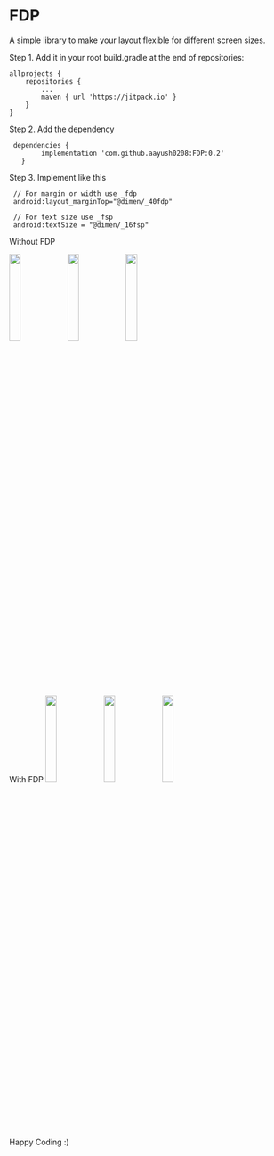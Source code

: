 # FDP

A simple library to make your layout flexible for different screen sizes.

Step 1. Add it in your root build.gradle at the end of repositories:

	allprojects {
		repositories {
			...
			maven { url 'https://jitpack.io' }
		}
	}
  
  
Step 2. Add the dependency

     dependencies {
	        implementation 'com.github.aayush0208:FDP:0.2'
	   }


Step 3. Implement like this

     // For margin or width use _fdp
     android:layout_marginTop="@dimen/_40fdp"
     
     // For text size use _fsp
     android:textSize = "@dimen/_16fsp"
     
     
     
     
Without FDP

<img src="https://user-images.githubusercontent.com/21282839/110767682-87277e00-827c-11eb-8c3f-ce0f06e901ca.png" width="20%" height="20%">
<img src="https://user-images.githubusercontent.com/21282839/110767702-8b539b80-827c-11eb-9e27-37c25eab1216.png" width="20%" height="20%">
<img src="https://user-images.githubusercontent.com/21282839/110767716-8db5f580-827c-11eb-9e7f-210d6afb1ca8.png" width="20%" height="20%">


With FDP 
<img src="https://user-images.githubusercontent.com/21282839/110767771-9dcdd500-827c-11eb-8b2c-cf741267e317.png" width="20%" height="20%">
<img src="https://user-images.githubusercontent.com/21282839/110767780-a0302f00-827c-11eb-869d-3e78b6feafeb.png" width="20%" height="20%">
<img src="https://user-images.githubusercontent.com/21282839/110767791-a1615c00-827c-11eb-98c7-423185551b4b.png" width="20%" height="20%">

     
Happy Coding :)

